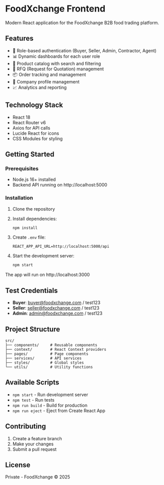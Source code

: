 ﻿# FoodXchange Frontend

Modern React application for the FoodXchange B2B food trading platform.

## Features

- 🔐 Role-based authentication (Buyer, Seller, Admin, Contractor, Agent)
- 📊 Dynamic dashboards for each user role
- 🛒 Product catalog with search and filtering
- 📝 RFQ (Request for Quotation) management
- 📦 Order tracking and management
- 🏢 Company profile management
- 📈 Analytics and reporting

## Technology Stack

- React 18
- React Router v6
- Axios for API calls
- Lucide React for icons
- CSS Modules for styling

## Getting Started

### Prerequisites

- Node.js 16+ installed
- Backend API running on http://localhost:5000

### Installation

1. Clone the repository
2. Install dependencies:
   ```bash
   npm install
   ```

3. Create `.env` file:
   ```
   REACT_APP_API_URL=http://localhost:5000/api
   ```

4. Start the development server:
   ```bash
   npm start
   ```

The app will run on http://localhost:3000

## Test Credentials

- **Buyer**: buyer@foodxchange.com / test123
- **Seller**: seller@foodxchange.com / test123
- **Admin**: admin@foodxchange.com / test123

## Project Structure

```
src/
├── components/     # Reusable components
├── context/        # React Context providers
├── pages/          # Page components
├── services/       # API services
├── styles/         # Global styles
└── utils/          # Utility functions
```

## Available Scripts

- `npm start` - Run development server
- `npm test` - Run tests
- `npm run build` - Build for production
- `npm run eject` - Eject from Create React App

## Contributing

1. Create a feature branch
2. Make your changes
3. Submit a pull request

## License

Private - FoodXchange © 2025

